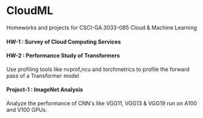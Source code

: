 # CloudML
Homeworks and projects for  CSCI-GA.3033-085 Cloud &amp; Machine Learning 

#### HW-1 : Survey of Cloud Computing Services
#### HW-2 : Performance Study of Transformers <br>
Use profiling tools like nvprof,ncu and torchmetrics to profile the forward pass of a Transformer model

#### Project-1 : ImageNet Analysis <br>
Analyze the performance of CNN's like VGG11, VGG13 & VGG19 run on A100 and V100 GPUs.
